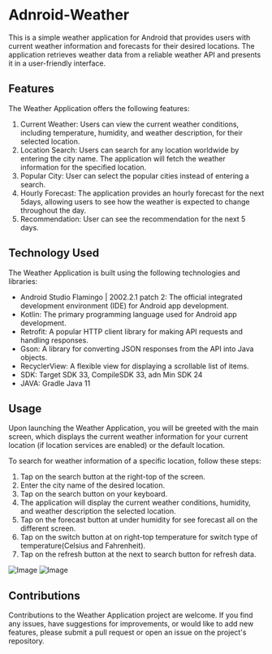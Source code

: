# Adnroid-Weather

This is a simple weather application for Android that provides users with current weather information 
and forecasts for their desired locations. The application retrieves weather data from a reliable weather API 
and presents it in a user-friendly interface.

## Features

The Weather Application offers the following features:

1. Current Weather: Users can view the current weather conditions, including temperature, humidity, and weather description, for their selected location.
2. Location Search: Users can search for any location worldwide by entering the city name. The application will fetch the weather information for the specified location.
3. Popular City: User can select the popular cities instead of entering a search.
4. Hourly Forecast: The application provides an hourly forecast for the next 5days, allowing users to see how the weather is expected to change throughout the day.
5. Recommendation: User can see the recommendation for the next 5 days.

## Technology Used

The Weather Application is built using the following technologies and libraries:

- Android Studio Flamingo | 2002.2.1 patch 2: The official integrated development environment (IDE) for Android app development.
- Kotlin: The primary programming language used for Android app development.
- Retrofit: A popular HTTP client library for making API requests and handling responses.
- Gson: A library for converting JSON responses from the API into Java objects.
- RecyclerView: A flexible view for displaying a scrollable list of items.
- SDK: Target SDK 33, CompileSDK 33, adn Min SDK 24
- JAVA: Gradle Java 11

## Usage

Upon launching the Weather Application, you will be greeted with the main screen, which displays the current weather information 
for your current location (if location services are enabled) or the default location.

To search for weather information of a specific location, follow these steps:

1. Tap on the search button at the right-top of the screen.
2. Enter the city name of the desired location.
3. Tap on the search button on your keyboard.
4. The application will display the current weather conditions, humidity, and weather description the selected location.
5. Tap on the forecast button at under humidity for see forecast all on the different screen.
6. Tap on the switch button at on right-top temperature for switch type of temperature(Celsius and Fahrenheit).
7. Tap on the refresh button at the next to search button for refresh data.

![Image](https://drive.google.com/file/d/1QjTSwQlJVtQEXl3EOGFQTr4-gfxN365n/view?usp=sharing)
![Image](https://images.unsplash.com/photo-1501780392773-287d506245a5?auto=format&fit=crop&w=1950&q=80&ixid=dW5zcGxhc2guY29tOzs7Ozs%3D)


## Contributions

Contributions to the Weather Application project are welcome. If you find any issues, have suggestions for improvements, 
or would like to add new features, please submit a pull request or open an issue on the project's repository.






